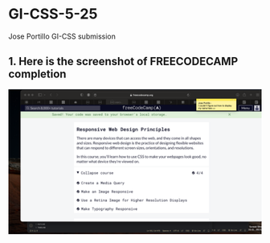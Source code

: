 # GI-CSS-5-25
Jose Portillo GI-CSS submission


## 1. Here is the screenshot of FREECODECAMP completion

![FreeCodeCamp completion](screenshotOFcompletion.png)
